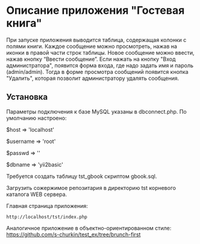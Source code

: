 Описание приложения "Гостевая книга"
====================================
При запуске приложения выводится таблица, содержащая колонки с полями книги. 
Каждое сообщение можно просмотреть, нажав на иконки в правой части строк таблицы. 
Новое сообщение можно ввести, нажав кнопку “Ввести сообщение”. Если нажать на 
кнопку "Вход администратора", появится форма входа, где надо задать 
имя и пароль (admin/admin). Тогда в форме просмотра сообщений появится кнопка 
"Удалить", которая позволит администратору удалять сообщения. 

Установка
---------

Параметры подключения к базе MySQL указаны в dbconnect.php. 
По умолчанию настроено: 

$host => 'localhost'

$username => 'root' 

$passwd => ''

$dbname => 'yii2basic'

Требуется создать таблицу tst_gbook скриптом gbook.sql.

Загрузить сожержимое репозитария в директорию tst корневого каталога WEB сервера.

Главная страница приложения: 
~~~
http://localhost/tst/index.php
~~~

Аналогичное приложение в объектно-ориентированном стиле:
https://github.com/s-churkin/test_ex/tree/brunch-first 